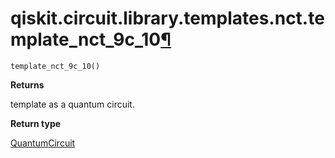 # qiskit.circuit.library.templates.nct.template\_nct\_9c\_10[¶](#qiskit-circuit-library-templates-nct-template-nct-9c-10 "Permalink to this headline")

<span id="undefined" />

`template_nct_9c_10()`

**Returns**

template as a quantum circuit.

**Return type**

[QuantumCircuit](qiskit.circuit.QuantumCircuit#qiskit.circuit.QuantumCircuit "qiskit.circuit.QuantumCircuit")
